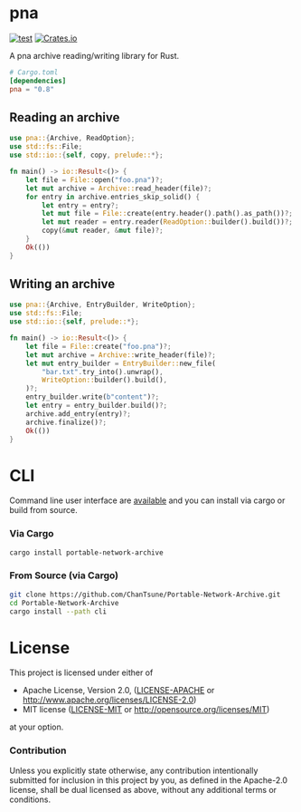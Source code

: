 # pna
[![test](https://github.com/ChanTsune/Portable-Network-Archive/actions/workflows/test.yml/badge.svg)](https://github.com/ChanTsune/Portable-Network-Archive/actions/workflows/test.yml)
[![Crates.io][crates-badge]][crates-url]

[crates-badge]: https://img.shields.io/crates/v/pna.svg
[crates-url]: https://crates.io/crates/pna

A pna archive reading/writing library for Rust.

```toml
# Cargo.toml
[dependencies]
pna = "0.8"
```

## Reading an archive

```rust
use pna::{Archive, ReadOption};
use std::fs::File;
use std::io::{self, copy, prelude::*};

fn main() -> io::Result<()> {
    let file = File::open("foo.pna")?;
    let mut archive = Archive::read_header(file)?;
    for entry in archive.entries_skip_solid() {
        let entry = entry?;
        let mut file = File::create(entry.header().path().as_path())?;
        let mut reader = entry.reader(ReadOption::builder().build())?;
        copy(&mut reader, &mut file)?;
    }
    Ok(())
}
```

## Writing an archive

```rust
use pna::{Archive, EntryBuilder, WriteOption};
use std::fs::File;
use std::io::{self, prelude::*};

fn main() -> io::Result<()> {
    let file = File::create("foo.pna")?;
    let mut archive = Archive::write_header(file)?;
    let mut entry_builder = EntryBuilder::new_file(
        "bar.txt".try_into().unwrap(),
        WriteOption::builder().build(),
    )?;
    entry_builder.write(b"content")?;
    let entry = entry_builder.build()?;
    archive.add_entry(entry)?;
    archive.finalize()?;
    Ok(())
}
```

# CLI
Command line user interface are [available](https://crates.io/crates/portable-network-archive) and you can install via cargo or build from source.

### Via Cargo

```sh
cargo install portable-network-archive
```

### From Source (via Cargo)

```sh
git clone https://github.com/ChanTsune/Portable-Network-Archive.git
cd Portable-Network-Archive
cargo install --path cli
```

# License

This project is licensed under either of

* Apache License, Version 2.0, ([LICENSE-APACHE](../LICENSE-APACHE) or
http://www.apache.org/licenses/LICENSE-2.0)
* MIT license ([LICENSE-MIT](../LICENSE-MIT) or
http://opensource.org/licenses/MIT)

at your option.

### Contribution

Unless you explicitly state otherwise, any contribution intentionally submitted
for inclusion in this project by you, as defined in the Apache-2.0 license,
shall be dual licensed as above, without any additional terms or conditions.
